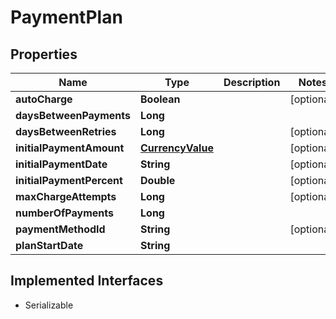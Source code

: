 

# PaymentPlan


## Properties

| Name | Type | Description | Notes |
|------------ | ------------- | ------------- | -------------|
|**autoCharge** | **Boolean** |  |  [optional] |
|**daysBetweenPayments** | **Long** |  |  |
|**daysBetweenRetries** | **Long** |  |  [optional] |
|**initialPaymentAmount** | [**CurrencyValue**](CurrencyValue.md) |  |  [optional] |
|**initialPaymentDate** | **String** |  |  [optional] |
|**initialPaymentPercent** | **Double** |  |  [optional] |
|**maxChargeAttempts** | **Long** |  |  [optional] |
|**numberOfPayments** | **Long** |  |  |
|**paymentMethodId** | **String** |  |  [optional] |
|**planStartDate** | **String** |  |  |


## Implemented Interfaces

* Serializable

